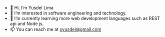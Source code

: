 - 👋 Hi, I’m Yusdel Lima
- 👀 I’m interested in software engineering and technology.
- 🌱 I’m currently learning more web development languages such as REST api and Node js.
- 📫 You can reach me at xyusdel@gmail.com

<!---
lima-yusdel/lima-yusdel is a ✨ special ✨ repository because its `README.md` (this file) appears on your GitHub profile.
You can click the Preview link to take a look at your changes.
--->
